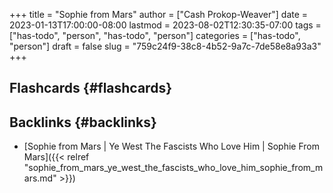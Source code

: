 +++
title = "Sophie from Mars"
author = ["Cash Prokop-Weaver"]
date = 2023-01-13T17:00:00-08:00
lastmod = 2023-08-02T12:30:35-07:00
tags = ["has-todo", "person", "has-todo", "person"]
categories = ["has-todo", "person"]
draft = false
slug = "759c24f9-38c8-4b52-9a7c-7de58e8a93a3"
+++

## Flashcards {#flashcards}


## Backlinks {#backlinks}

-   [Sophie from Mars | Ye West The Fascists Who Love Him | Sophie From Mars]({{< relref "sophie_from_mars_ye_west_the_fascists_who_love_him_sophie_from_mars.md" >}})
